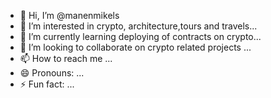 - 👋 Hi, I’m @manenmikels
- 👀 I’m interested in crypto, architecture,tours and travels...
- 🌱 I’m currently learning deploying of contracts on crypto...
- 💞️ I’m looking to collaborate on crypto related projects ...
- 📫 How to reach me ...
- 😄 Pronouns: ...
- ⚡ Fun fact: ...

<!---
manenmikels/manenmikels is a ✨ special ✨ repository because its `README.md` (this file) appears on your GitHub profile.
You can click the Preview link to take a look at your changes.
--->
